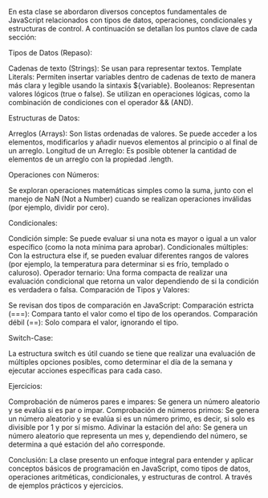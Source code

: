 En esta clase se abordaron diversos conceptos fundamentales de JavaScript relacionados con tipos de datos, operaciones, condicionales y estructuras de control. A continuación se detallan los puntos clave de cada sección:

Tipos de Datos (Repaso):

Cadenas de texto (Strings): Se usan para representar textos. 
Template Literals: Permiten insertar variables dentro de cadenas de texto de manera más clara y legible usando la sintaxis ${variable}.
Booleanos: Representan valores lógicos (true o false). Se utilizan en operaciones lógicas, como la combinación de condiciones con el operador && (AND).

Estructuras de Datos:

Arreglos (Arrays): Son listas ordenadas de valores. Se puede acceder a los elementos, modificarlos y añadir nuevos elementos al principio o al final de un arreglo.
Longitud de un Arreglo: Es posible obtener la cantidad de elementos de un arreglo con la propiedad .length.

Operaciones con Números:

Se exploran operaciones matemáticas simples como la suma, junto con el manejo de NaN (Not a Number) cuando se realizan operaciones inválidas (por ejemplo, dividir por cero).

Condicionales:

Condición simple: Se puede evaluar si una nota es mayor o igual a un valor específico (como la nota mínima para aprobar).
Condicionales múltiples: Con la estructura else if, se pueden evaluar diferentes rangos de valores (por ejemplo, la temperatura para determinar si es frío, templado o caluroso).
Operador ternario: Una forma compacta de realizar una evaluación condicional que retorna un valor dependiendo de si la condición es verdadera o falsa.
Comparación de Tipos y Valores:

Se revisan dos tipos de comparación en JavaScript:
Comparación estricta (===): Compara tanto el valor como el tipo de los operandos.
Comparación débil (==): Solo compara el valor, ignorando el tipo.

Switch-Case:

La estructura switch es útil cuando se tiene que realizar una evaluación de múltiples opciones posibles, como determinar el día de la semana y ejecutar acciones específicas para cada caso.

Ejercicios:

Comprobación de números pares e impares: Se genera un número aleatorio y se evalúa si es par o impar.
Comprobación de números primos: Se genera un número aleatorio y se evalúa si es un número primo, es decir, si solo es divisible por 1 y por sí mismo.
Adivinar la estación del año: Se genera un número aleatorio que representa un mes y, dependiendo del número, se determina a qué estación del año corresponde.

Conclusión:
La clase presento un enfoque integral para entender y aplicar conceptos básicos de programación en JavaScript, como tipos de datos, operaciones aritméticas, condicionales, y estructuras de control. A través de ejemplos prácticos y ejercicios.
